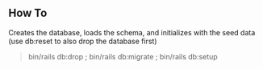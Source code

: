 How To
-------
Creates the database, loads the schema, and initializes with the seed data
(use db:reset to also drop the database first)
> bin/rails db:drop ; bin/rails db:migrate ; bin/rails db:setup
